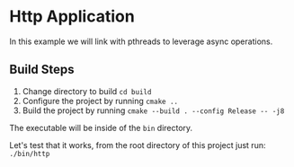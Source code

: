 
# Http Application

In this example we will link with pthreads to leverage async operations.

## Build Steps

1. Change directory to build `cd build`
2. Configure the project by running `cmake ..`
3. Build the project by running `cmake --build . --config Release -- -j8`

The executable will be inside of the `bin` directory.

Let's test that it works, from the root directory of this project just run: `./bin/http`
